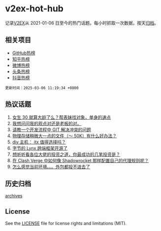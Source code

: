 # v2ex-hot-hub

 记录[V2EX](https://www.v2ex.com/)从 2021-01-06 日至今的热门话题。每小时抓取一次数据，按天[归档](archives)。
 
 ## 相关项目

- [GitHub热榜](https://github.com/snaildev/github-hot-hub)
- [知乎热榜](https://github.com/snaildev/zhihu-hot-hub)
- [微博热榜](https://github.com/snaildev/weibo-hot-hub)
- [头条热榜](https://github.com/snaildev/toutiao-hot-hub)
- [抖音热榜](https://github.com/snaildev/douyin-hot-hub)


 `更新时间：2025-03-06 11:19:34 +0800`

## 热议话题

1. [女生 30 就算大龄了么？帮表妹找对象，单身的速点](https://www.v2ex.com/t/1116129)
1. [我想问问我的观点对还是老板的对。](https://www.v2ex.com/t/1116043)
1. [请教一个开发流程中 GIT 解决冲突的问题](https://www.v2ex.com/t/1116014)
1. [物理存储稍微大一点的文件（～ 50K）有什么好办法？](https://www.v2ex.com/t/1116125)
1. [diy 主机： itx 值得选择吗？](https://www.v2ex.com/t/1116225)
1. [字节的 Lynx 跨端框架开源了](https://www.v2ex.com/t/1116028)
1. [想听听看各位大佬的投资之道，你最成功的几笔投资是？](https://www.v2ex.com/t/1116022)
1. [在 Clash Verge 中如何像 Shadowrocket 那样配置自己的代理规则呢？](https://www.v2ex.com/t/1116106)
1. [怎么感觉当前环境。。。外包都投不进去了](https://www.v2ex.com/t/1116047)

## 历史归档

[archives](archives)

## License

See the [LICENSE](LICENSE) file for license rights and limitations (MIT).

